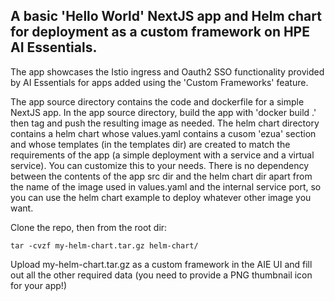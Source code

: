 ## A basic 'Hello World' NextJS app and Helm chart for deployment as a custom framework on HPE AI Essentials.
The app showcases the Istio ingress and Oauth2 SSO functionality provided by AI Essentials for apps added using the 'Custom Frameworks' feature.

The app source directory contains the code and dockerfile for a simple NextJS app. In the app source directory, build the app with 'docker build .' then tag and push the resulting image as needed.
The helm chart directory contains a helm chart whose values.yaml contains a cusom 'ezua' section and whose templates (in the templates dir) are created to match the requirements of the app (a simple deployment with a service and a virtual service). You can customize this to your needs. There is no dependency between the contents of the app src dir and the helm chart dir apart from the name of the image used in values.yaml and the internal service port, so you can use the helm chart example to deploy whatever other image you want.

Clone the repo, then from the root dir:
```
tar -cvzf my-helm-chart.tar.gz helm-chart/
```
Upload my-helm-chart.tar.gz as a custom framework in the AIE UI and fill out all the other required data (you need to provide a PNG thumbnail icon for your app!)
